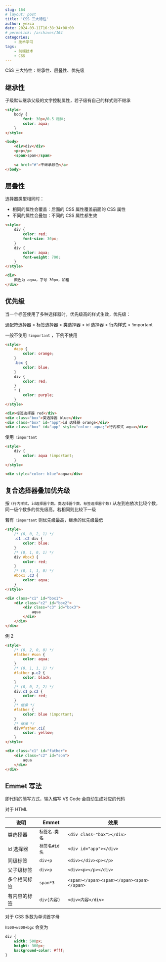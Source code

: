 ```yaml
---
slug: 164
# layout: post
title: 'CSS 三大特性'
author: yexca
date: 2024-03-11T16:38:34+08:00
# permalink: /archives/164
categories:
    - 技术学习
tags:
    - 前端技术
    - CSS
---
```


CSS 三大特性：继承性、层叠性、优先级

## 继承性

子级默认继承父级的文字控制属性，若子级有自己的样式则不继承

```html
<style>
    body {
        font: 30px/0.5 楷体;
        color: aqua;
    }
</style>

<body>
	<div>div</div>
	<p>p</p>
	<span>span</span>
		
	<a href="#">不继承颜色</a>
</body>
```

## 层叠性

选择器类型相同时：

* 相同的属性会覆盖：后面的 CSS 属性覆盖前面的 CSS 属性
* 不同的属性会叠加：不同的 CSS 属性都生效

```html
<style>
	div {
		color: red;
		font-size: 30px;
	}
	div {
		color: aqua;
		font-weight: 700;
	}
</style>

<div>
    颜色为 aqua，字号 30px，加粗
</div>
```

## 优先级

当一个标签使用了多种选择器时，优先级高的样式生效，优先级：

通配符选择器 < 标签选择器 < 类选择器 < id 选择器 < 行内样式 < !important

一般不使用 `!important` ，下例不使用

```html
<style>
    #app {
        color: orange;
    }
    .box {
        color: blue;
    }
    div {
        color: red;
    }
    * {
        color: purple;
    }
</style>

<div>标签选择器 red</div>
<div class="box">类选择器 blue</div>
<div class="box" id="app">id 选择器 orange</div>
<div class="box" id="app" style="color: aqua;">行内样式 aqua</div>
```

使用 `!important`

```html
<style>
    div {
        color: aqua !important;
    }
</style>

<div style="color: blue">aqua</div>
```

## 复合选择器叠加优先级

按 `(行内样式，id选择器个数。类选择器个数，标签选择器个数)` 从左到右依次比较个数，同一级个数多的优先级高，若相同则比较下一级

若有 `!important` 则优先级最高，继承的优先级最低

```html
<style>
    /* (0, 0, 2, 1) */
    .c1 .c2 div {
        color: blue;
    }
    /* (0, 1, 0, 1) */
    div #box3 {
        color: red;
    }
    /* (0, 1, 1, 0) */
    #box1 .c3 {
        color: aqua;
    }
</style>

<div class="c1" id="box1">
    <div class="c2" id="box2">
        <div class="c3" id="box3">
            aqua
        </div>
    </div>
</div>
```

例 2

```html
<style>
    /* (0, 2, 0, 0) */
    #father #son {
        color: aqua;
    }
    /* (0, 1, 1, 1) */
    #father p.c2 {
        color: black;
    }
    /* (0, 0, 2, 2) */
    div.c1 p.c2 {
        color: red;
    }
    /* 继承 */
    #father {
        color: blue !important;
    }
    /* 继承 */
    div#father.c1{
        color: yellow;
    }
</style>

<div class="c1" id="father">
    <div class="c2" id="son">
        aqua
    </div>
</div>
```

## Emmet 写法

即代码的简写方式，输入缩写 VS Code 会自动生成对应的代码

对于 HTML

| 说明         | Emmet         | 效果                                      |
| ------------ | ------------- | ----------------------------------------- |
| 类选择器     | `标签名.类名` | `<div class="box"></div>`                 |
| id 选择器    | `标签名#id名` | `<div id="app"></div>`                    |
| 同级标签     | `div+p`       | `<div></div><p></p>`                      |
| 父子级标签   | `div>p`       | `<div><p></p></div>`                      |
| 多个相同标签 | `span*3`      | `<span></span><span></span><span></span>` |
| 有内容的标签 | `div{内容}`   | `<div>内容</div>`                         |

对于 CSS 多数为单词首字母

`h500+w300+bgc` 会变为

```css
div {
    width: 500px;
    height: 300px;
    background-color: #fff;
}
```